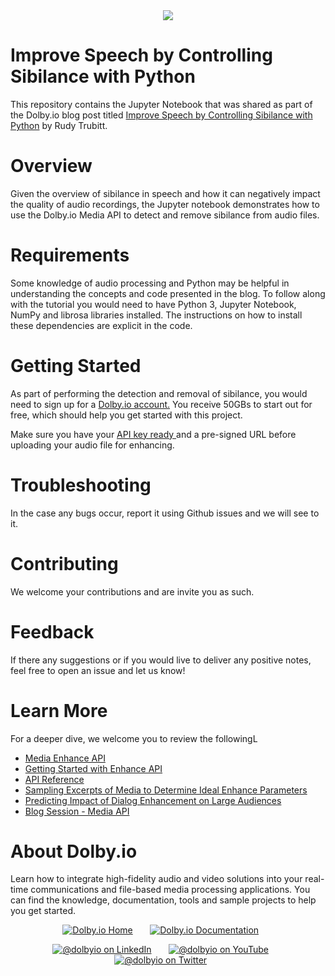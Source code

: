 <div align="center"> <a href = "https://dolby.io/blog/improve-speech-by-controlling-sibilance"><img src="https://dolby.io/wp-content/uploads/2021/09/Improve-Speech-by-Controlling-Sibilance-with-Python.jpg"/></a>
</div>

# Improve Speech by Controlling Sibilance with Python

This repository contains the Jupyter Notebook that was
shared as part of the Dolby.io blog post titled
[Improve Speech by Controlling Sibilance with Python](https://dolby.io/blog/improve-speech-by-controlling-sibilance) by Rudy Trubitt.

# Overview
Given the overview of sibilance in speech and how it can negatively impact the quality of audio recordings, the Jupyter notebook demonstrates how to use the Dolby.io Media API to detect and remove sibilance from audio files. 

# Requirements 
Some knowledge of audio processing and Python may be helpful in understanding the concepts and code presented in the blog. To follow along with the tutorial you would need to have Python 3, Jupyter Notebook, NumPy and librosa libraries installed. The instructions on how to install these dependencies are explicit in the code. 

# Getting Started 
As part of performing the detection and removal of sibilance, you would need to sign up for a <a href="https://dashboard.dolby.io/signup/"> Dolby.io account.</a> You receive 50GBs to start out for free, which should help you get started with this project. 

Make sure you have your <a href="https://dolby.io/developers/media-processing/quick-start/analyzing-media#1-get-your-api-key"> API key ready </a> and a pre-signed URL before uploading your audio file for enhancing. 

# Troubleshooting 
In the case any bugs occur, report it using Github issues and we will see to it. 

# Contributing
We welcome your contributions and are invite you as such. 

# Feedback 
If there any suggestions or if you would live to deliver any positive notes, feel free to open an issue and let us know!

# Learn More
For a deeper dive, we welcome you to review the followingL 
 - <a href = "https://docs.dolby.io/media-apis/docs/enhance-api-guide"> Media Enhance API </a>
 - <a href = "https://docs.dolby.io/media-apis/docs/quick-start-to-enhancing-media"> Getting Started with Enhance API </a>
 - <a href = "https://docs.dolby.io/media-apis/reference/media-enhance-post"> API Reference </a>
 - <a href = "https://dolby.io/blog/sampling-excerpts-of-media-to-determine-ideal-enhance-parameters/"> Sampling Excerpts of Media to Determine Ideal Enhance Parameters </a>
 - <a href = "https://dolby.io/blog/dialog-enhancement-on-large-audiences/"> Predicting Impact of Dialog Enhancement on Large Audiences </a>
 - <a href = "https://dolby.io/search/?_blog_categories=media"> Blog Session - Media API </a>

# About Dolby.io
<p>Learn how to integrate high-fidelity audio and video solutions into your real-time communications and file-based media processing applications. You can find the knowledge, documentation, tools and sample projects to help you get started.</p>

<div id="social" align="center">
  <a href="https://dolby.io/" target="_blank"><img src="https://img.shields.io/badge/-HomePage-yellowgreen" alt="Dolby.io Home"/></a>
  &nbsp; &nbsp; &nbsp;
  <a href="https://docs.dolby.io/" target="_blank"><img src="https://img.shields.io/badge/-Our%20Documentation-orange" alt="Dolby.io Documentation"/></a>
  &nbsp; &nbsp; &nbsp;

  <a href="https://www.linkedin.com/company/dolbyio" target="_blank"><img src="https://img.shields.io/badge/LinkedIn-0077B5?style=flat-square&logo=linkedin&logoColor=white" alt="@dolbyio on LinkedIn"/></a>
  &nbsp; &nbsp; &nbsp;
  <a href="https://www.youtube.com/@DolbyIO" target="_blank"><img src="https://img.shields.io/youtube/channel/views/UCSDb7U26aVd5BlKswfo3apg?style=social" alt="@dolbyio on YouTube"/></a>
  &nbsp; &nbsp; &nbsp;
  <a href="https://twitter.com/DolbyIO" target="_blank"><img src="https://img.shields.io/twitter/follow/dolbyio?style=social" alt="@dolbyio on Twitter"/></a>
  &nbsp; &nbsp; &nbsp;
</div>





